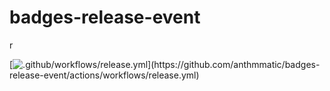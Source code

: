 # badges-release-event
r

[![.github/workflows/release.yml](https://github.com/anthmmatic/badges-release-event/actions/workflows/release.yml/badge.svg?branch="*")](https://github.com/anthmmatic/badges-release-event/actions/workflows/release.yml)
